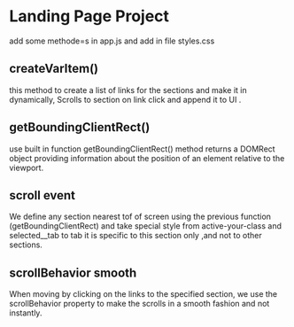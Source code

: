 
# Landing Page Project

 add some methode=s in app.js and add in file styles.css 
 ##  createVarItem()

 this method to create a list of links for the sections and make it in dynamically, Scrolls to section on link click
 and append it to UI .
             
 ## getBoundingClientRect()

 use built in function getBoundingClientRect() method returns a DOMRect object providing information about the position of an element relative to the viewport.

 ## scroll event

 We define any section nearest tof of screen using the previous function (getBoundingClientRect) and take special style from active-your-class and selected__tab to tab it is specific to this section only ,and not to other sections.

 ## scrollBehavior smooth 

 When moving by clicking on the links to the specified section, we use the scrollBehavior property to make the scrolls in a smooth fashion and not instantly.


